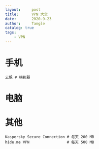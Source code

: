 ```yaml
---
layout:     post
title:      VPN 大全
date:       2020-9-23
author:     Tangle
catalog: true
tags:
    - VPN
---
```


# 手机

```
云帆 # 模拟器
```

# 电脑

# 其他

```
Kaspersky Secure Connection # 每天 200 MB
hide.me VPN                 # 每天 500 MB
```
